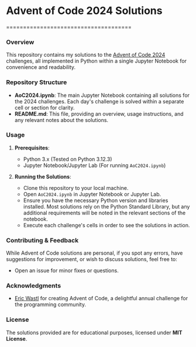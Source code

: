 # Advent of Code 2024 Solutions
=====================================

### Overview

This repository contains my solutions to the [Advent of Code 2024](https://adventofcode.com/2024) challenges, all implemented in Python within a single Jupyter Notebook for convenience and readability.

### Repository Structure

- **AoC2024.ipynb**: The main Jupyter Notebook containing all solutions for the 2024 challenges. Each day's challenge is solved within a separate cell or section for clarity.
- **README.md**: This file, providing an overview, usage instructions, and any relevant notes about the solutions.

### Usage

1. **Prerequisites**:
   - Python 3.x (Tested on Python 3.12.3)
   - Jupyter Notebook/Jupyter Lab (For running `AoC2024.ipynb`)

2. **Running the Solutions**:
   - Clone this repository to your local machine.
   - Open `AoC2024.ipynb` in Jupyter Notebook or Jupyter Lab.
   - Ensure you have the necessary Python version and libraries installed. Most solutions rely on the Python Standard Library, but any additional requirements will be noted in the relevant sections of the notebook.
   - Execute each challenge's cells in order to see the solutions in action.

### Contributing & Feedback

While Advent of Code solutions are personal, if you spot any errors, have suggestions for improvement, or wish to discuss solutions, feel free to:
- Open an issue for minor fixes or questions.

### Acknowledgments

- [Eric Wastl](https://twitter.com/ericwastl) for creating Advent of Code, a delightful annual challenge for the programming community.

### License

The solutions provided are for educational purposes, licensed under **MIT License**.